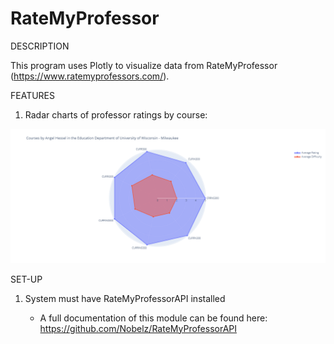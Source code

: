 # RateMyProfessor

DESCRIPTION

This program uses Plotly to visualize data from RateMyProfessor (https://www.ratemyprofessors.com/).

FEATURES

1. Radar charts of professor ratings by course:

![alt text](https://github.com/liyanarahimi/RateMyProfessor/blob/33e2611858473ff8bd9b9963d88d94ae521e8952/Courses%20by%20Angel%20Hessel.png)

 
SET-UP

1. System must have RateMyProfessorAPI installed

    - A full documentation of this module can be found here:
      https://github.com/Nobelz/RateMyProfessorAPI
